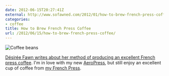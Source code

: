 ```yaml
---
date: 2012-06-15T20:27:41Z
external: http://www.sofawned.com/2012/01/how-to-brew-french-press-coffee-or-one.html
categories:
- coffee
title: How to Brew French Press Coffee
url: /2012/06/15/how-to-brew-french-press-coffee/
---
```


![Coffee beans](http://jasonheppler.org/images/coffeebeans.jpg "Coffee beans")

[Désirée Fawn writes about her method of producing an excellent French press coffee](http://www.sofawned.com/2012/01/how-to-brew-french-press-coffee-or-one.html). I'm in love with my new [AeroPress](http://jasonheppler.org/2012/04/25/adam-lisagors-aeropress-tribute.html), but still enjoy an excellent cup of coffee from [my French Press](http://jasonheppler.org/2012/02/15/the_french_press_method.html). 
